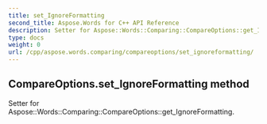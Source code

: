 ```yaml
---
title: set_IgnoreFormatting
second_title: Aspose.Words for C++ API Reference
description: Setter for Aspose::Words::Comparing::CompareOptions::get_IgnoreFormatting. 
type: docs
weight: 0
url: /cpp/aspose.words.comparing/compareoptions/set_ignoreformatting/
---
```

## CompareOptions.set_IgnoreFormatting method


Setter for Aspose::Words::Comparing::CompareOptions::get_IgnoreFormatting. 

